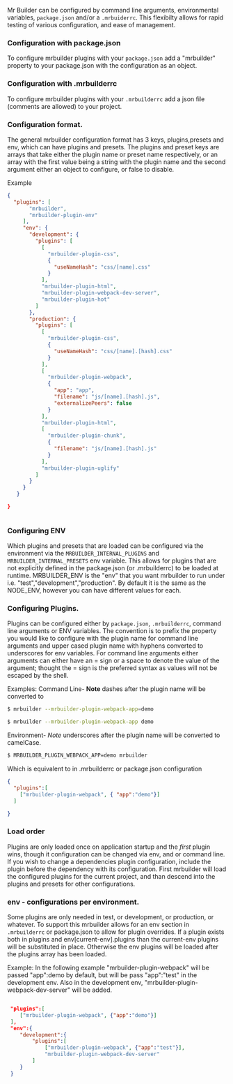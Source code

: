 Mr Builder can be configured by command line arguments, environmental variables,
`package.json` and/or a `.mrbuiderrc`. This flexibilty allows for rapid testing
of various configuration, and ease of management.


### Configuration with package.json
To configure mrbuilder plugins with your `package.json`
add a "mrbuilder" property to your package.json with the configuration
as an object.

### Configuration with .mrbuilderrc
To configure mrbuilder plugins with your `.mrbuilderrc`
add a json file (comments are allowed) to your project.


### Configuration format.
The general mrbuilder configuration format has 3 keys, plugins,presets and env,
which can have plugins and presets.  The plugins and preset keys are arrays
that take either the plugin name or preset name respectively, or an array with
the first value being a string with the plugin name and the second argument either
an object to configure, or false to disable.


Example
```json
{
  "plugins": [
       "mrbuilder",
       "mrbuilder-plugin-env"
     ],
     "env": {
       "development": {
         "plugins": [
           [
             "mrbuilder-plugin-css",
             {
               "useNameHash": "css/[name].css"
             }
           ],
           "mrbuilder-plugin-html",
           "mrbuilder-plugin-webpack-dev-server",
           "mrbuilder-plugin-hot"
         ]
       },
       "production": {
         "plugins": [
           [
             "mrbuilder-plugin-css",
             {
               "useNameHash": "css/[name].[hash].css"
             }
           ],
           [
             "mrbuilder-plugin-webpack",
             {
               "app": "app",
               "filename": "js/[name].[hash].js",
               "externalizePeers": false
             }
           ],
           "mrbuilder-plugin-html",
           [
             "mrbuilder-plugin-chunk",
             {
               "filename": "js/[name].[hash].js"
             }
           ],
           "mrbuilder-plugin-uglify"
         ]
       }
     }
   }

}



```

### Configuring ENV
Which plugins and presets that are loaded can be configured via the environment
via the `MRBUILDER_INTERNAL_PLUGINS` and `MRBUILDER_INTERNAL_PRESETS` env variable.
This allows for plugins that are not explicitly defined in the package.json (or
.mrbuilderrc) to be loaded at runtime.  MRBUILDER_ENV is the "env" that you
want mrbuilder to run under i.e. "test","development","production".  By default
it is the same as the NODE_ENV, however you can have different values for each.

### Configuring Plugins.
Plugins can be configured either by `package.json`, `.mrbuilderrc`, command
line arguments or ENV variables.   The convention is to prefix the property
you would like to configure with the plugin name for command line arguments
and upper cased plugin name with hyphens converted to underscores for env variables. For command line arguments
either arguments can either have an = sign or a space to denote the value of
the argument; thought the = sign is the preferred syntax as values will not
be escaped by the shell.

Examples:
Command Line-
**Note** dashes after the plugin name will be converted to
```sh
$ mrbuilder --mrbuilder-plugin-webpack-app=demo
```
```sh
$ mrbuilder --mrbuilder-plugin-webpack-app demo
```

Environment-
*Note* underscores after the plugin name will be converted to camelCase.
```sh
$ MRBUILDER_PLUGIN_WEBPACK_APP=demo mrbuilder
```

Which is equivalent to in .mrbuilderrc or package.json configuration
```json
{
  "plugins":[
    ["mrbuilder-plugin-webpack", { "app":"demo"}]
  ]

}
```

### Load order
Plugins are only loaded once on application startup and the *first* plugin wins,
though it configuration can be changed via env, and or command line.  If you
wish to change a dependencies plugin configuration, include the plugin before
the dependency with its configuration.  First mrbuilder will load the configured
plugins for the current project, and than descend into the plugins and presets
for other configurations.

### env - configurations per environment.
Some plugins are only needed in test, or development, or production, or whatever.
To support this mrbuilder allows for an env section in `.mrbuilderrc` or package.json
to allow for plugin overrides.   If a plugin exists both in plugins and env[current-env].plugins
than the current-env plugins will be substituted in place.  Otherwise the env
plugins will be loaded after the plugins array has been loaded.

Example:
In the following example "mrbuilder-plugin-webpack" will be passed "app":demo by
default, but will be pass "app":"test" in the development env.  Also in the
development env, "mrbuilder-plugin-webpack-dev-server" will be added.
```json

 "plugins":[
    ["mrbuilder-plugin-webpack", {"app":"demo"}]
 ],
 "env":{
    "development":{
        "plugins":[
            ["mrbuilder-plugin-webpack", {"app":"test"}],
            "mrbuilder-plugin-webpack-dev-server"
        ]
    }
 }



```
